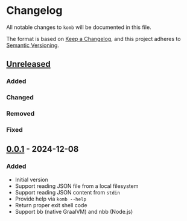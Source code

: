 # Changelog

All notable changes to `komb` will be documented in this file.

The format is based on [Keep a Changelog](https://keepachangelog.com/en/1.1.0/),
and this project adheres to [Semantic Versioning](https://semver.org/spec/v2.0.0.html).

## [Unreleased]

### Added

### Changed

### Removed

### Fixed

## [0.0.1] - 2024-12-08

### Added

- Initial version
- Support reading JSON file from a local filesystem
- Support reading JSON content from `stdin`
- Provide help via `komb --help`
- Return proper exit shell code
- Support bb (native GraalVM) and nbb (Node.js)

[Unreleased]: https://github.com/and-z/komb/compare/v0.0.1...HEAD
[0.0.1]: https://github.com/and-z/komb/releases/tag/v0.0.1
